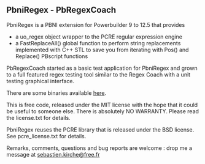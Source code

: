 PbniRegex - PbRegexCoach
------------------------

PbniRegex is a PBNI extension for Powerbuilder 9 to 12.5 that provides 
 - a uo_regex object wrapper to the PCRE regular expression engine
 - a FastReplaceAll() global function to perform string replacements
   implemented with C++ STL to save you from iterating with Pos() and
   Replace() PBscript functions
   
PbRegexCoach started as a basic test application for PbniRegex and grown 
to a full featured regex testing tool similar to the Regex Coach with 
a unit testing graphical interface.

There are some binaries available [here](http://sebastien.kirche.free.fr/powerbuilder/en.html#pbni).

This is free code, released under the MIT license with the hope that
it could be useful to someone else. There is absolutely NO WARRANTY.
Please read the license.txt for details.

PbniRegex reuses the PCRE library that is released under the BSD
license. See pcre_license.txt for details.

Remarks, comments, questions and bug reports are welcome : drop me a
message at sebastien.kirche@free.fr

